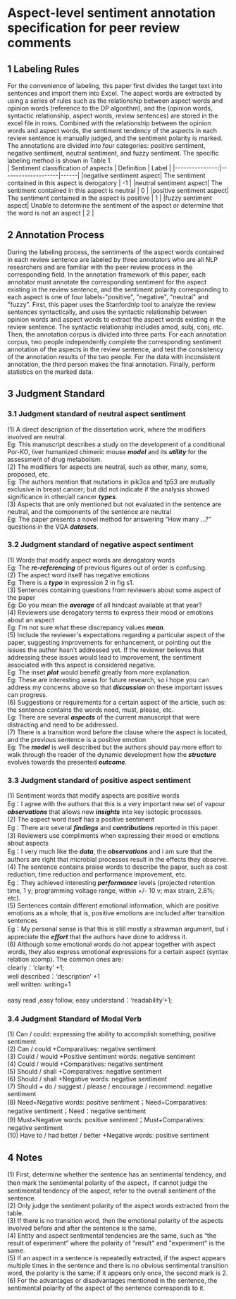 # Aspect-level sentiment annotation specification for peer review comments
## 1 Labeling Rules
For the convenience of labeling, this paper first divides the target text into sentences and import them into Excel. The aspect words are extracted by using a series of rules such as the relationship between aspect words and opinion words (reference to the DP algorithm), and the (opinion words, syntactic relationship, aspect words, review sentences) are stored in the excel file in rows. Combined with the relationship between the opinion words and aspect words, the sentiment tendency of the aspects in each review sentence is manually judged, and the sentiment polarity is marked. 
The annotations are divided into four categories: positive sentiment, negative sentiment, neutral sentiment, and fuzzy sentiment. The specific labeling method is shown in Table 1.  
| Sentiment classification of aspects | Definition | Label |
|---------------:|--------------------|------|
|negative sentiment aspect| The sentiment contained in this aspect is derogatory | -1 |
|neutral sentiment aspect| The sentiment contained in this aspect is neutral | 0  |
|positive sentiment aspect| The sentiment contained in the aspect is positive | 1  |
|fuzzy sentiment aspect| Unable to determine the sentiment of the aspect or determine that the word is not an aspect | 2 |

## 2 Annotation Process
During the labeling process, the sentiments of the aspect words contained in each review sentence are labeled by three annotators who are all NLP researchers and are familiar with the peer review process in the corresponding field. In the annotation framework of this paper, each annotator must annotate the corresponding sentiment for the aspect existing in the review sentence, and the sentiment polarity corresponding to each aspect is one of four labels-"positive", "negative", "neutral" and "fuzzy". First, this paper uses the Stanfordnlp tool to analyze the review sentences syntactically, and uses the syntactic relationship between opinion words and aspect words to extract the aspect words existing in the review sentence. The syntactic relationship includes amod, subj, conj, etc. Then, the annotation corpus is divided into three parts. For each annotation corpus, two people independently complete the corresponding sentiment annotation of the aspects in the review sentence, and test the consistency of the annotation results of the two people. For the data with inconsistent annotation, the third person makes the final annotation. Finally, perform statistics on the marked data.   

## 3 Judgment Standard
### 3.1 Judgment standard of neutral aspect sentiment
(1) A direct description of the dissertation work, where the modifiers involved are neutral.<br/>
Eg: This manuscript describes a study on the development of a conditional Por-KO, liver humanized chimeric mouse ***model*** and its ***utility*** for the assessment of drug metabolism.<br/>
(2) The modifiers for aspects are neutral, such as other, many, some, proposed, etc. <br/>
Eg: The authors mention that mutations in pik3ca and tp53 are mutually exclusive in breast cancer; but did not indicate if the analysis showed significance in other/all cancer ***types***. <br/>
(3) Aspects that are only mentioned but not evaluated in the sentence are neutral, and the components of the sentence are neutral<br/>
Eg: The paper presents a novel method for answering “How many …?” questions in the VQA ***datasets***.<br/>
### 3.2 Judgment standard of negative aspect sentiment  
(1) Words that modify aspect words are derogatory words<br/>
Eg: The ***re-referencing*** of previous figures out of order is confusing.<br/>
(2) The aspect word itself has negative emotions<br/>
Eg: There is a ***typo*** in expression 2 in fig s1.<br/> 
(3) Sentences containing questions from reviewers about some aspect of the paper<br/>
Eg: Do you mean the ***average*** of all hindcast available at that year?<br/> 
(4) Reviewers use derogatory terms to express their mood or emotions about an aspect <br/>  Eg: I'm not sure what these discrepancy values ***mean***. <br/> 
(5) Include the reviewer's expectations regarding a particular aspect of the paper, suggesting improvements for enhancement, or pointing out the issues the author hasn't addressed yet. If the reviewer believes that addressing these issues would lead to improvement, the sentiment associated with this aspect is considered negative.<br/>
Eg: The inset ***plot*** would benefit greatly from more explanation.<br/>
Eg: These are interesting areas for future research, so i hope you can address my concerns above so that ***discussion*** on these important issues can progress.<br/> 
(6) Suggestions or requirements for a certain aspect of the article, such as: the sentence contains the words need, must, please, etc.<br/> 
Eg: There are several ***aspects*** of the current manuscript that were distracting and need to be addressed.<br/> 
(7) There is a transition word before the clause where the aspect is located, and the previous sentence is a positive emotion<br/>
Eg: The ***model*** is well described but the authors should pay more effort to walk through the reader of the dynamic development how the ***structure*** evolves towards the presented ***outcome***.<br/>
### 3.3 Judgment standard of positive aspect sentiment
(1) Sentiment words that modify aspects are positive words<br/> 
Eg：I agree with the authors that this is a very important new set of vapour ***observations*** that allows new ***insights*** into key isotopic processes.<br/>
(2) The aspect word itself has a positive sentiment<br/>
Eg：There are several ***findings*** and ***contributions*** reported in this paper.<br/>
(3) Reviewers use compliments when expressing their mood or emotions about aspects<br/>
Eg：I very much like the ***data***, the ***observations*** and i am sure that the authors are right that microbial processes result in the effects they observe.<br/>
(4) The sentence contains praise words to describe the paper, such as cost reduction, time reduction and performance improvement, etc.<br/>
Eg：They achieved interesting ***performance*** levels (projected retention time, 1 y; programming voltage range, within +/- 10 v; max strain, 2.8%; etc).  <br/>
(5) Sentences contain different emotional information, which are positive emotions as a whole; that is, positive emotions are included after transition sentences<br/>
Eg：My personal sense is that this is still mostly a strawman argument, but i appreciate the ***effort*** that the authors have done to address it.<br/> 
(6) Although some emotional words do not appear together with aspect words, they also express emotional expressions for a certain aspect (syntax relation xcomp). The common ones are:<br/> 
clearly：‘clarity’ +1;<br/>
well described：‘description’ +1<br/>
well written: writing+1<br/>    
easy read ,easy follow, easy understand：‘readability’+1;<br/>
### 3.4 Judgment Standard of Modal Verb
(1) Can / could: expressing the ability to accomplish something, positive sentiment<br/>
(2) Can / could +Comparatives: negative sentiment<br/>
(3) Could / would +Positive sentiment words: negative sentiment<br/>
(4) Could / would +Comparatives: negative sentiment<br/>
(5) Should / shall +Comparatives: negative sentiment<br/>
(6) Should / shall +Negative words: negative sentiment<br/>
(7) Should + do / suggest / please / encourage / recommend: negative sentiment<br/>
(8) Need+Negative words: positive sentiment；Need+Comparatives: negative sentiment；Need：negative sentiment<br/>
(9) Must+Negative words: positive sentiment；Must+Comparatives: negative sentiment<br/>
(10) Have to / had better / better +Negative words: positive sentiment<br/>
## 4 Notes
(1) First, determine whether the sentence has an sentimental tendency, and then mark the sentimental polarity of the aspect，If cannot judge the sentimental tendency of the aspect, refer to the overall sentiment of the sentence.<br/>
(2) Only judge the sentiment polarity of the aspect words extracted from the table.<br/>
(3) If there is no transition word, then the emotional polarity of the aspects involved before and after the sentence is the same.<br/>
(4) Entity and aspect sentimental tendencies are the same, such as “the result of experiment” where the polarity of "result" and "experiment" is the same.<br/>
(5) If an aspect in a sentence is repeatedly extracted, if the aspect appears multiple times in the sentence and there is no obvious sentimental transition word, the polarity is the same; if it appears only once, the second mark is 2.<br/>
(6) For the advantages or disadvantages mentioned in the sentence, the sentimental polarity of the aspect of the sentence corresponds to it.<br/>
